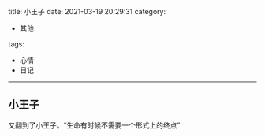 title: 小王子
date: 2021-03-19 20:29:31
category:

- 其他

tags:

- 心情
- 日记

------

## 小王子
又翻到了小王子。“生命有时候不需要一个形式上的终点”
